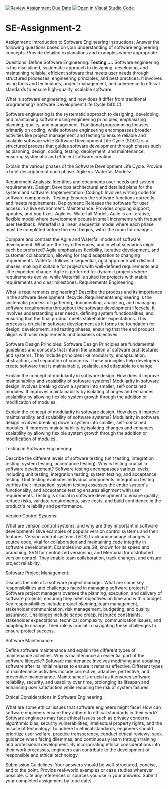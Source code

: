 [![Review Assignment Due Date](https://classroom.github.com/assets/deadline-readme-button-24ddc0f5d75046c5622901739e7c5dd533143b0c8e959d652212380cedb1ea36.svg)](https://classroom.github.com/a/-ucQIGTc)
[![Open in Visual Studio Code](https://classroom.github.com/assets/open-in-vscode-718a45dd9cf7e7f842a935f5ebbe5719a5e09af4491e668f4dbf3b35d5cca122.svg)](https://classroom.github.com/online_ide?assignment_repo_id=15203198&assignment_repo_type=AssignmentRepo)
# SE-Assignment-2
Assignment: Introduction to Software Engineering
Instructions:
Answer the following questions based on your understanding of software engineering concepts. Provide detailed explanations and examples where appropriate.

Questions:
Define Software Engineering:
**Testing ....**
Software engineering is the disciplined, systematic approach to designing, developing, and maintaining reliable, efficient software that meets user needs through structured processes, engineering principles, and best practices. It involves using tools and techniques, project management, and adherence to ethical standards to ensure high-quality, scalable software.

What is software engineering, and how does it differ from traditional programming?
Software Development Life Cycle (SDLC):

Software engineering is the systematic approach to designing, developing, and maintaining software using engineering principles, emphasizing planning, quality, and management. Traditional programming focuses primarily on coding, while software engineering encompasses broader activities like project management and testing to ensure reliable and scalable software while Software Development Life Cycle (SDLC) is a structured process that guides software development through phases such as planning, design, coding, testing, deployment, and maintenance, ensuring systematic and efficient software creation.


Explain the various phases of the Software Development Life Cycle. Provide a brief description of each phase.
Agile vs. Waterfall Models:

Requirement Analysis: Identifies and documents user needs and system requirements.
Design: Develops architectural and detailed plans for the system and software.
Implementation (Coding): Involves writing code for software components.
Testing: Ensures the software functions correctly and meets requirements.
Deployment: Releases the software for user access in a live environment.
Maintenance: Provides ongoing support, updates, and bug fixes.
Agile vs. Waterfall Models
Agile is an iterative, flexible model where development occurs in small increments with frequent user feedback. Waterfall is a linear, sequential model where each phase must be completed before the next begins, with little room for changes.


Compare and contrast the Agile and Waterfall models of software development. What are the key differences, and in what scenarios might each be preferred?
Agile emphasizes flexibility, iterative development, and customer collaboration, allowing for rapid adaptation to changing requirements. Waterfall follows a sequential, rigid approach with distinct phases, making it suitable for projects with well-defined requirements and little expected change. Agile is preferred for dynamic projects where requirements evolve, while Waterfall is suited for projects with stable requirements and clear milestones.
Requirements Engineering:

What is requirements engineering? Describe the process and its importance in the software development lifecycle.
Requirements engineering is the systematic process of gathering, documenting, analyzing, and managing software requirements throughout the software development lifecycle. It involves understanding user needs, defining system functionalities, and ensuring that the final product meets stakeholder expectations. This process is crucial in software development as it forms the foundation for design, development, and testing phases, ensuring that the end product aligns with user requirements and business objectives.


Software Design Principles:
Software Design Principles are fundamental guidelines and concepts that inform the creation of software architectures and systems. They include principles like modularity, encapsulation, abstraction, and separation of concerns. These principles help developers create software that is maintainable, scalable, and adaptable to change.

Explain the concept of modularity in software design. How does it improve maintainability and scalability of software systems? Modularity in software design involves breaking down a system into smaller, self-contained modules. It improves maintainability by isolating changes and enhances scalability by allowing flexible system growth through the addition or modification of modules.


Explain the concept of modularity in software design. How does it improve maintainability and scalability of software systems?
Modularity in software design involves breaking down a system into smaller, self-contained modules. It improves maintainability by isolating changes and enhances scalability by allowing flexible system growth through the addition or modification of modules.

Testing in Software Engineering:

Describe the different levels of software testing (unit testing, integration testing, system testing, acceptance testing). Why is testing crucial in software development?
Software testing encompasses various levels, including unit testing, integration testing, system testing, and acceptance testing. Unit testing evaluates individual components, integration testing verifies their interaction, system testing assesses the entire system's functionality, and acceptance testing ensures alignment with user requirements. Testing is crucial in software development to ensure quality, reduce risks, validate requirements, save costs, and build confidence in the product's reliability and performance.

Version Control Systems:

What are version control systems, and why are they important in software development? Give examples of popular version control systems and their features.
Version control systems (VCS) track and manage changes to source code, vital for collaboration and maintaining code integrity in software development. Examples include Git, known for its speed and branching, SVN for centralized versioning, and Mercurial for distributed version control. They enable team collaboration, track changes, and ensure project reliability.

Software Project Management:

Discuss the role of a software project manager. What are some key responsibilities and challenges faced in managing software projects?
Software project managers oversee the planning, execution, and delivery of software projects, ensuring they meet objectives on time and within budget. Key responsibilities include project planning, team management, stakeholder communication, risk management, budgeting, and quality assurance. Challenges include scope creep, resource constraints, stakeholder expectations, technical complexity, communication issues, and adapting to change. Their role is crucial in navigating these challenges to ensure project success.

Software Maintenance:

Define software maintenance and explain the different types of maintenance activities. Why is maintenance an essential part of the software lifecycle?
Software maintenance involves modifying and updating software after its initial release to ensure it remains effective. Different types of maintenance activities include corrective, adaptive, perfective, and preventive maintenance. Maintenance is crucial as it ensures software reliability, security, and usability over time, prolonging its lifespan and enhancing user satisfaction while reducing the risk of system failures.

Ethical Considerations in Software Engineering
.

What are some ethical issues that software engineers might face? How can software engineers ensure they adhere to ethical standards in their work?
Software engineers may face ethical issues such as privacy concerns, algorithmic bias, security vulnerabilities, intellectual property rights, and the misuse of technology. To adhere to ethical standards, engineers should prioritize user welfare, practice transparency, conduct ethical reviews, seek guidance when facing dilemmas, and continuously learn through training and professional development. By incorporating ethical considerations into their work processes, engineers can contribute to the development of responsible and ethical technology.


Submission Guidelines:
Your answers should be well-structured, concise, and to the point.
Provide real-world examples or case studies wherever possible.
Cite any references or sources you use in your answers.
Submit your completed assignment by [due date].
